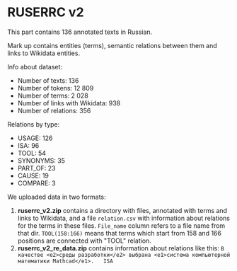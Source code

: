 # RUSERRC v2

This part contains 136 annotated texts in Russian.

Mark up contains entities (terms), semantic relations between them and links to Wikidata entities.

Info about dataset:
- Number of texts: 136
- Number of tokens: 12 809
- Number of terms: 2 028
- Number of links with Wikidata: 938
- Number of relations: 356

Relations by type:
- USAGE: 126
- ISA: 96
- TOOL: 54
- SYNONYMS: 35
- PART_OF: 23
- CAUSE: 19
- COMPARE: 3

We uploaded data in two formats:
1. **ruserrc_v2.zip** contains a directory with files, annotated with terms and links to Wikidata, and a file `relation.csv` with information about relations for the terms in these files. `File_name` column refers to a file name from that dir. `TOOL(158:166)` means that terms which start from 158 and 166 positions are connected with "TOOL" relation.
2. **ruserrc_v2_re_data.zip** contains information about relations like this: `В качестве <e2>среды разработки</e2> выбрана <e1>система компьютерной математики Mathcad</e1>.	ISA`
